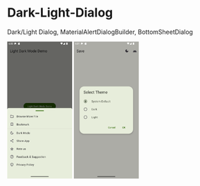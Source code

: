 # Dark-Light-Dialog
Dark/Light Dialog, MaterialAlertDialogBuilder, BottomSheetDialog

<img src="/bottomseet.png" width="150"/> <img src="/daynight.png" width="150"/>

